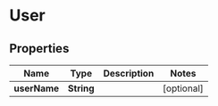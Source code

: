 

# User


## Properties

| Name | Type | Description | Notes |
|------------ | ------------- | ------------- | -------------|
|**userName** | **String** |  |  [optional] |



